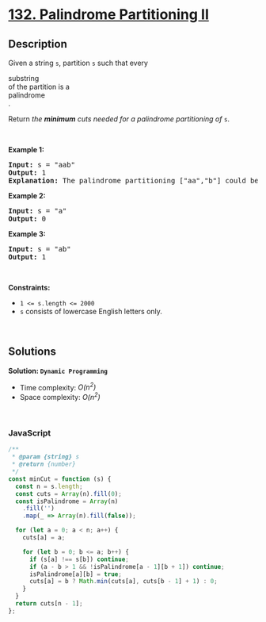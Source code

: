 # [132. Palindrome Partitioning II](https://leetcode.com/problems/palindrome-partitioning-ii)

## Description

<div class="elfjS" data-track-load="description_content"><p>Given a string <code>s</code>, partition <code>s</code> such that every <span data-keyword="substring-nonempty" class=" cursor-pointer relative text-dark-blue-s text-sm"><div class="popover-wrapper inline-block" data-headlessui-state=""><div><div aria-expanded="false" data-headlessui-state="" id="headlessui-popover-button-:rv:"><div>substring</div></div><div style="position: fixed; z-index: 40; inset: 0px auto auto 0px; transform: translate(348px, 183px);"></div></div></div></span> of the partition is a <span data-keyword="palindrome-string" class=" cursor-pointer relative text-dark-blue-s text-sm"><div class="popover-wrapper inline-block" data-headlessui-state=""><div><div aria-expanded="false" data-headlessui-state="" id="headlessui-popover-button-:r11:"><div>palindrome</div></div><div style="position: fixed; z-index: 40; inset: 0px auto auto 0px; transform: translate(543px, 183px);"></div></div></div></span>.</p>

<p>Return <em>the <strong>minimum</strong> cuts needed for a palindrome partitioning of</em> <code>s</code>.</p>

<p>&nbsp;</p>
<p><strong class="example">Example 1:</strong></p>

<pre><strong>Input:</strong> s = "aab"
<strong>Output:</strong> 1
<strong>Explanation:</strong> The palindrome partitioning ["aa","b"] could be produced using 1 cut.
</pre>

<p><strong class="example">Example 2:</strong></p>

<pre><strong>Input:</strong> s = "a"
<strong>Output:</strong> 0
</pre>

<p><strong class="example">Example 3:</strong></p>

<pre><strong>Input:</strong> s = "ab"
<strong>Output:</strong> 1
</pre>

<p>&nbsp;</p>
<p><strong>Constraints:</strong></p>

<ul>
	<li><code>1 &lt;= s.length &lt;= 2000</code></li>
	<li><code>s</code> consists of lowercase English letters only.</li>
</ul>
</div>

<p>&nbsp;</p>

## Solutions

**Solution: `Dynamic Programming`**

- Time complexity: <em>O(n<sup>2</sup>)</em>
- Space complexity: <em>O(n<sup>2</sup>)</em>

<p>&nbsp;</p>

### **JavaScript**

```js
/**
 * @param {string} s
 * @return {number}
 */
const minCut = function (s) {
  const n = s.length;
  const cuts = Array(n).fill(0);
  const isPalindrome = Array(n)
    .fill('')
    .map(_ => Array(n).fill(false));

  for (let a = 0; a < n; a++) {
    cuts[a] = a;

    for (let b = 0; b <= a; b++) {
      if (s[a] !== s[b]) continue;
      if (a - b > 1 && !isPalindrome[a - 1][b + 1]) continue;
      isPalindrome[a][b] = true;
      cuts[a] = b ? Math.min(cuts[a], cuts[b - 1] + 1) : 0;
    }
  }
  return cuts[n - 1];
};
```
